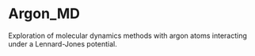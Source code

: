 # Argon_MD
Exploration of molecular dynamics methods with argon atoms interacting under a Lennard-Jones potential.

